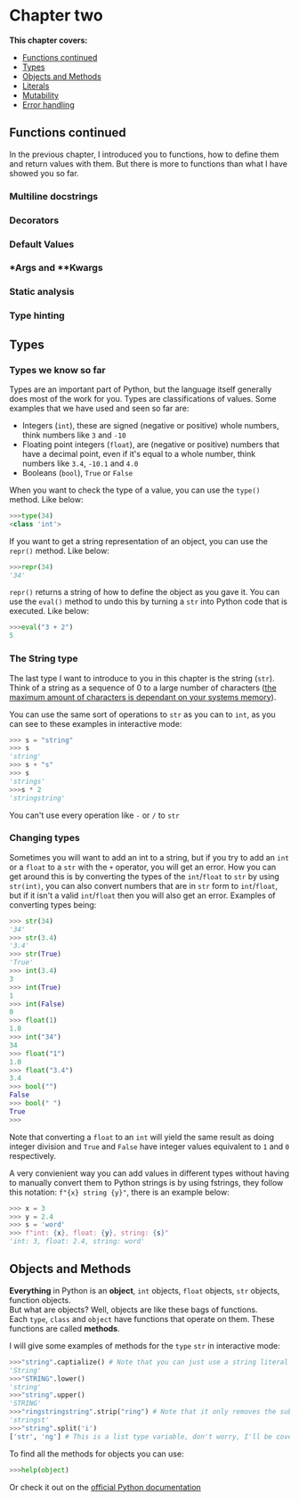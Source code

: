 **Chapter two**
=============
**This chapter covers:**
 * [Functions continued](#Functions-continued)
 * [Types](#Types)
 * [Objects and Methods](#Objects-and-Methods)
 * [Literals](#Literals)
 * [Mutability](#Mutability)
 * [Error handling](#Error-handling)
## Functions continued
In the previous chapter, I introduced you to functions, how to define them and return values with them. But there is more to functions than what I have showed you so far.   
### Multiline docstrings
### Decorators
### Default Values
###  *Args and **Kwargs
### Static analysis
### Type hinting


## Types
### Types we know so far
Types are an important part of Python, but the language itself generally does most of the work for you. Types are classifications of values. Some examples that we have used and seen so far are:
 * Integers (`int`), these are signed (negative or positive) whole numbers, think numbers like `3` and `-10`
 * Floating point integers (`float`), are (negative or positive) numbers that have a decimal point, even if it's equal to a whole number, think numbers like `3.4`, `-10.1` and `4.0`
 * Booleans (`bool`), `True` or `False`  
    
When you want to check the type of a value, you can use the `type()` method. Like below:
  ```python
  >>>type(34)
  <class 'int'>
  ```
If you want to get a string representation of an object, you can use the `repr()` method. Like below:
  ```python
  >>>repr(34)
  '34'
  ```
`repr()` returns a string of how to define the object as you gave it. You can use the `eval()` method to undo this by turning a `str` into Python code that is executed. Like below:
  ```python
  >>>eval("3 + 2")
  5
  ```  
### The String type
The last type I want to introduce to you in this chapter is the string (`str`). Think of a string as a sequence of 0 to a large number of characters ([the maximum amount of characters is dependant on your systems memory](https://stackoverflow.com/questions/1739913/what-is-the-max-length-of-a-Python-string)).  

You can use the same sort of operations to `str` as you can to `int`, as you can see to these examples in interactive mode:
```python
>>> s = "string"
>>> s
'string'
>>> s + "s"
>>> s
'strings'
>>>s * 2
'stringstring'
```
You can't use every operation like `-` or `/` to `str`  
### Changing types
Sometimes you will want to add an int to a string, but if you try to add an `int` or a `float` to a `str` with the `+` operator, you will get an error. How you can get around this is by converting the types of the `int`/`float` to `str` by using `str(int)`, you can also convert numbers that are in `str` form to `int`/`float`, but if it isn't a valid `int`/`float` then you will also get an error. Examples of converting types being:
```python
>>> str(34)
'34'
>>> str(3.4)
'3.4'
>>> str(True)
'True'
>>> int(3.4)
3
>>> int(True)
1
>>> int(False)
0
>>> float(1)
1.0
>>> int("34")
34
>>> float("1")
1.0
>>> float("3.4")
3.4
>>> bool("")
False
>>> bool(" ")
True
>>> 
```
Note that converting a `float` to an `int` will yield the same result as doing integer division and `True` and `False` have integer values equivalent to `1` and `0` respectively.  
    
  A very convienient way you can add values in different types without having to manually convert them to Python strings is by using fstrings, they follow this notation: `f"{x} string {y}"`, there is an example below:
```python
>>> x = 3
>>> y = 2.4
>>> s = 'word'
>>> f"int: {x}, float: {y}, string: {s}"
'int: 3, float: 2.4, string: word'
```
## Objects and Methods
**Everything** in Python is an **object**, `int` objects, `float` objects, `str` objects, function objects.  
  But what are objects? Well, objects are like these bags of functions.  
  Each `type`, `class` and `object` have functions that operate on them. These functions are called **methods**.  
    
  I will give some examples of methods for the `type` `str` in interactive mode:
```python
>>>"string".captialize() # Note that you can just use a string literal instead of a variable to use the method on
'String'
>>>"STRING".lower()
'string'
>>>"string".upper()
'STRING'
>>>"ringstringstring".strip("ring") # Note that it only removes the substring from the ends, and not from inside, this is especially useful for removing leading and trailing whitespace
'stringst'
>>>"string".split('i')
['str', 'ng'] # This is a list type variable, don't worry, I'll be covering these later this chapter!
```
To find all the methods for objects you can use:
```python
>>>help(object)
```
Or check it out on the [official Python documentation](https://docs.python.org/3/)